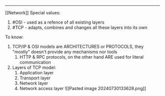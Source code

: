 ***
[[Network]]
Special values:
1. #OSI - used as a refence of all existing layers 
2. #TCP - adapts, combines and changes all these layers into its own

To know:
1. TCP/IP & OSI models are ARCHITECTURES or PROTOCOLS, they "mostly" doesn't provide any mechanisms nor tools
	1. HTTP & RPC protocols, on the other hand ARE used for literal communication 
2. Layers of TCP model:
	1. Application layer 
	2. Transport layer
	3. Network layer
	4. Network access layer 
	![[Pasted image 20240730133628.png]]